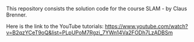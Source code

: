This repository consists the solution code for the course SLAM - by Claus Brenner.

Here is the link to the YouTube tutorials: https://www.youtube.com/watch?v=B2qzYCeT9oQ&list=PLpUPoM7Rgzi_7YWn14Va2FODh7LzADBSm